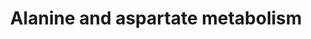 ---
annotations:
- id: PW:0000011
  parent: classic metabolic pathway
  type: Pathway Ontology
  value: amino acid metabolic pathway
- id: PW:0000028
  parent: classic metabolic pathway
  type: Pathway Ontology
  value: alanine, aspartate and glutamate metabolic pathway
authors:
- L.M.Ferrante
- MaintBot
- Khanspers
- Andra
- Michiel
- MartijnVanIersel
- AlexanderPico
- Christine Chichester
- Egonw
- Mkutmon
description: Converted from rat to human using ortholog information, originally from
  KEGG. Originally edited by Sebastien Burel.   This pathway describes the metabolism
  of amino acids alanine and aspartate. Alanine is broken down by oxidative deamination,
  the inverse reaction of the reductive amination biosynthesis, catalyzed by the same
  enzymes.   Proteins on this pathway have targeted assays available via the [https://assays.cancer.gov/available_assays?wp_id=WP106
  CPTAC Assay Portal]
last-edited: 2021-01-02
ndex: 5454a7d3-8b5f-11eb-9e72-0ac135e8bacf
organisms:
- Homo sapiens
redirect_from:
- /index.php/Pathway:WP106
- /instance/WP106
- /instance/WP106_rr114258
revision: r114258
schema-jsonld:
- '@context': https://schema.org/
  '@id': https://wikipathways.github.io/pathways/WP106.html
  '@type': Dataset
  creator:
    '@type': Organization
    name: WikiPathways
  description: Converted from rat to human using ortholog information, originally
    from KEGG. Originally edited by Sebastien Burel.   This pathway describes the
    metabolism of amino acids alanine and aspartate. Alanine is broken down by oxidative
    deamination, the inverse reaction of the reductive amination biosynthesis, catalyzed
    by the same enzymes.   Proteins on this pathway have targeted assays available
    via the [https://assays.cancer.gov/available_assays?wp_id=WP106 CPTAC Assay Portal]
  keywords:
  - 1.2.1.18
  - 1.4.3.1
  - 1.4.3.15
  - 1.4.3.16
  - 1.4.3.2
  - 2-Oxoglutarate
  - 2-Oxosuccinamate
  - 2.1.3.2
  - 2.3.1.7
  - 2.6.1.12
  - 2.6.1.14
  - 2.6.1.18
  - 3.4.13.3
  - 3.5.1.1
  - 3.5.1.3
  - 3.5.1.38
  - 3.5.1.7
  - 4.1.1.11
  - 4.1.1.12
  - 4.3.1.1
  - 4.3.2.2
  - 5.1.1.1
  - 5.1.1.13
  - 6.1.1.22
  - 6.1.1.7
  - 6.3.1.1
  - 6.3.2.11
  - 6.3.4.4
  - 6.3.5.4
  - 6.3.5.6
  - ABAT
  - AGXT
  - ASL
  - ASPA
  - ASS
  - Acetyl-CoA
  - Adenylosuccinate
  - Carnosine
  - Citric acid
  - D-Alanine
  - D-aspartate
  - DARS
  - Fumarate
  - GAD1
  - GAD2
  - GOT1
  - GOT2
  - GPT
  - L-Alanine
  - L-Argininosuccinate
  - L-Asparagine
  - L-Asparagine acid
  - L-Aspartic acid
  - L-aspartate
  - Malate
  - Malonate semialdehyde
  - N-Acetyl-L-aspartate
  - N-Carbamoyl-L-aspartate
  - O-Acetylcarnitine
  - Oxaloacetate
  - PC
  - Pyruvate
  - Succinate
  - b-Alanine
  license: CC0
  name: Alanine and aspartate metabolism
seo: CreativeWork
title: Alanine and aspartate metabolism
wpid: WP106
---